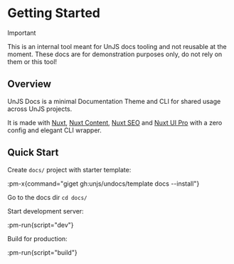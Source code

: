 # Getting Started

> [!IMPORTANT]
> This is an internal tool meant for UnJS docs tooling and not reusable at the moment.
> These docs are for demonstration purposes only, do not rely on them or this tool!

## Overview

UnJS Docs is a minimal Documentation Theme and CLI for shared usage across UnJS projects.

It is made with [Nuxt](https://nuxt.com/), [Nuxt Content](https://content.nuxt.com), [Nuxt SEO](https://nuxtseo.com) and [Nuxt UI Pro](https://ui.nuxt.com/pro) with a zero config and elegant CLI wrapper.

## Quick Start

Create `docs/` project with starter template:

:pm-x{command="giget gh:unjs/undocs/template docs --install"}

Go to the docs dir `cd docs/`

Start development server:

:pm-run{script="dev"}

Build for production:

:pm-run{script="build"}
